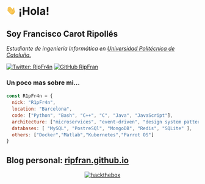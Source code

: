 # <img src="https://raw.githubusercontent.com/ABSphreak/ABSphreak/master/gifs/Hi.gif" width="5%"> ¡Hola!

<h2> Soy Francisco Carot Ripollés</h2>
<p><em>Estudiante de ingeniería Informática en <a href="https://www.upc.edu/ca">Universidad Politécnica de Cataluña.</a></em></p>


[![Twitter: RipFr4n](https://img.shields.io/twitter/follow/RipFr4n?style=social)](https://twitter.com/RipFr4n)
[![GitHub RipFran](https://img.shields.io/github/followers/RipFran?label=follow&style=social)](https://github.com/RipFran)

### Un poco mas sobre mi... 

```javascript
const R1pFr4n = {
  nick: "R1pFr4n",
  location: "Barcelona",
  code: ["Python", "Bash", "C++", "C", "Java", "JavaScript"],
  architecture: ["microservices", "event-driven", "design system pattern"],
  databases: [ "MySQL", "PostreSQl", "MongoDB", "Redis", "SQLite" ],
  others: ["Docker","Matlab","Kubernetes","Parrot OS"]
}
```

## Blog personal: [ripfran.github.io](https://ripfran.github.io/)

<p align="center">
	<a href="https://app.hackthebox.com/profile/659968" target="_blank">
		<img alt="hackthebox" src="https://www.hackthebox.com/badge/image/659968">
	</a>
</p>




